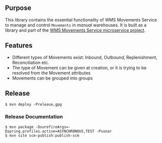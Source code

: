 ## Purpose
This library contains the essential functionality of WMS Movements Service to manage and control `Movements` in _manual_ warehouses. It is
built as a library and part of the [WMS Movements Service microservice project](https://github.com/openwms/org.openwms.wms.movements.lib).

## Features
* Different types of Movements exist: Inbound, Outbound, Replenishment, Reconciliation etc.
* The type of Movement can be given at creation, or it is trying to be resolved from the Movement attributes
* Movements can be grouped into groups

## Release
```
$ mvn deploy -Prelease,gpg
```

### Release Documentation
```
$ mvn package -DsurefireArgs=-Dspring.profiles.active=ASYNCHRONOUS,TEST -Psonar
$ mvn site scm-publish:publish-scm
```
